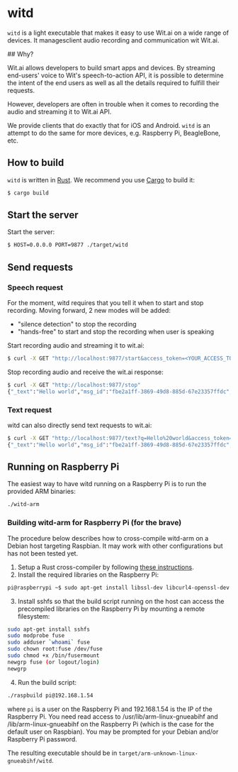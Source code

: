 # witd

`witd` is a light executable that makes it easy to use Wit.ai on a wide range of devices. It managesclient audio recording and communication wit Wit.ai.

## Why?

Wit.ai allows developers to build smart apps and devices. By streaming end-users' voice to Wit's speech-to-action API, it is possible to determine the intent of the end users as well as all the details required to fulfill their requests.

However, developers are often in trouble when it comes to recording the audio and streaming it to Wit.ai API.

We provide clients that do exactly that for iOS and Android.
`witd` is an attempt to do the same for more devices, e.g. Raspberry Pi, BeagleBone, etc.

## How to build

`witd` is written in [Rust][rust]. We recommend you use [Cargo][cargo] to build it:

```bash
$ cargo build
```

## Start the server

Start the server:

```bash
$ HOST=0.0.0.0 PORT=9877 ./target/witd
```

## Send requests

### Speech request

For the moment, witd requires that you tell it when to start and stop recording. Moving forward, 2 new modes will be added:

- "silence detection" to stop the recording
- "hands-free" to start and stop the recording when user is speaking

Start recording audio and streaming it to wit.ai:

```bash
$ curl -X GET "http://localhost:9877/start&access_token=<YOUR_ACCESS_TOKEN>"
```

Stop recording audio and receive the wit.ai response:
```bash
$ curl -X GET "http://localhost:9877/stop"
{"_text":"Hello world","msg_id":"fbe2a1ff-3869-49d8-885d-67e23357ffdc","outcomes":[{"_text":"Hello world","confidence":0.263,"entities":{"location":[{"suggested":true,"value":"Hello world"}]},"intent":"get_weather"}]}
```

### Text request

witd can also directly send text requests to wit.ai:

```bash
$ curl -X GET "http://localhost:9877/text?q=Hello%20world&access_token=<YOUR_ACCESS_TOKEN>"
{"_text":"Hello world","msg_id":"fbe2a1ff-3869-49d8-885d-67e23357ffdc","outcomes":[{"_text":"Hello world","confidence":0.263,"entities":{"location":[{"suggested":true,"value":"Hello world"}]},"intent":"get_weather"}]}
```

## Running on Raspberry Pi

The easiest way to have witd running on a Raspberry Pi is to run the provided ARM binaries:

```bash
./witd-arm
```

### Building witd-arm for Raspberry Pi (for the brave)

The procedure below describes how to cross-compile witd-arm on a Debian host targeting Raspbian. It may work with other configurations but has not been tested yet.

1. Setup a Rust cross-compiler by following [these instructions](https://github.com/npryce/rusty-pi/blob/master/doc/compile-the-compiler.asciidoc).
2. Install the required libraries on the Raspberry Pi:
```bash
pi@raspberrypi ~$ sudo apt-get install libssl-dev libcurl4-openssl-dev libcrypto++-dev
```
3. Install sshfs so that the build script running on the host can access the precompiled libraries on the Raspberry Pi by mounting a remote filesystem:
```bash
sudo apt-get install sshfs
sudo modprobe fuse
sudo adduser `whoami` fuse
sudo chown root:fuse /dev/fuse
sudo chmod +x /bin/fusermount
newgrp fuse (or logout/login)
newgrp
```
4. Run the build script:
```bash
./raspbuild pi@192.168.1.54
```
where `pi` is a user on the Raspberry Pi and 192.168.1.54 is the IP of the Raspberry Pi. You need read access to /usr/lib/arm-linux-gnueabihf and /lib/arm-linux-gnueabihf on the Raspberry Pi (which is the case for the default user on Raspbian). You may be prompted for your Debian and/or Raspberry Pi password.

The resulting executable should be in `target/arm-unknown-linux-gnueabihf/witd`.

[rust]: http://rust-lang.org
[cargo]: http://crates.io
